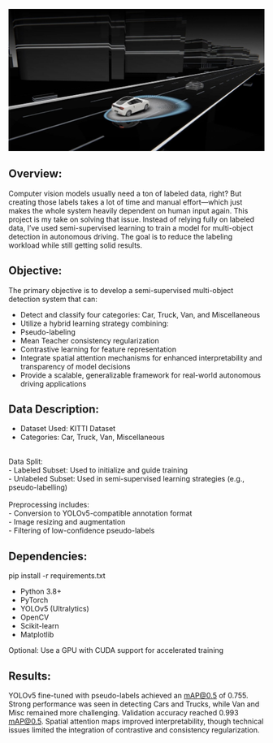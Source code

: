 ![dashboard](https://github.com/Shriyaak/DataScienceProjects/blob/d4c1742197073b8d7f8059e2e472d0541fdacf91/YOLOv5%20Multi-Object%20Detection%20in%20Automous%20vehicles%20using%20semi-supervised%20learning/yolo.png)


## Overview: 
Computer vision models usually need a ton of labeled data, right? But creating those labels takes a lot of time and manual effort—which just makes the whole system heavily dependent on human input again. This project is my take on solving that issue.
Instead of relying fully on labeled data, I’ve used semi-supervised learning to train a model for multi-object detection in autonomous driving. The goal is to reduce the labeling workload while still getting solid results.

## Objective: 
The primary objective is to develop a semi-supervised multi-object detection system that can: <br/>
- Detect and classify four categories: Car, Truck, Van, and Miscellaneous  <br/>
- Utilize a hybrid learning strategy combining: <br/>
- Pseudo-labeling <br/>
- Mean Teacher consistency regularization <br/>
- Contrastive learning for feature representation <br/>
- Integrate spatial attention mechanisms for enhanced interpretability and transparency of model decisions <br/>
- Provide a scalable, generalizable framework for real-world autonomous driving applications <br/>

## Data Description: 
- Dataset Used: KITTI Dataset <br/>
- Categories: Car, Truck, Van, Miscellaneous <br/>
<br/>
Data Split: <br/>
- Labeled Subset: Used to initialize and guide training <br/>
- Unlabeled Subset: Used in semi-supervised learning strategies (e.g., pseudo-labelling) <br/>
 <br/>
Preprocessing includes: <br/>
- Conversion to YOLOv5-compatible annotation format <br/>
- Image resizing and augmentation <br/>
- Filtering of low-confidence pseudo-labels <br/>

## Dependencies: 
pip install -r requirements.txt

- Python 3.8+  <br/>
- PyTorch  <br/>
- YOLOv5 (Ultralytics)  <br/>
- OpenCV  <br/>
- Scikit-learn  <br/>
- Matplotlib  <br/>

Optional: Use a GPU with CUDA support for accelerated training

## Results:

YOLOv5 fine-tuned with pseudo-labels achieved an mAP@0.5 of 0.755. Strong performance was seen in detecting Cars and Trucks, while Van and Misc remained more challenging. Validation accuracy reached 0.993 mAP@0.5. Spatial attention maps improved interpretability, though technical issues limited the integration of contrastive and consistency regularization.

